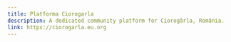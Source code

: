 ```yaml
---
title: Platforma Ciorogarla
description: A dedicated community platform for Ciorogârla, România.
link: https://ciorogarla.eu.org
---
```

